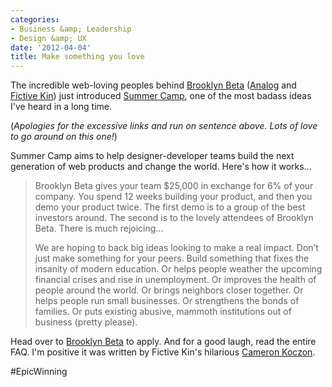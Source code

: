 ```yaml
---
categories:
- Business &amp; Leadership
- Design &amp; UX
date: '2012-04-04'
title: Make something you love
---
```


The incredible web-loving peoples behind <a href="http://brooklynbeta.org/">Brooklyn Beta</a> (<a href="http://analog.coop/">Analog</a> and <a href="http://fictivekin.com/">Fictive Kin</a>) just introduced <a href="http://brooklynbeta.org/summer-camp">Summer Camp</a>, one of the most badass ideas I've heard in a long time.

(<em>Apologies for the excessive links and run on sentence above. Lots of love to go around on this one!</em>)

Summer Camp aims to help designer-developer teams build the next generation of web products and change the world. Here's how it works...

<blockquote>Brooklyn Beta gives your team $25,000 in exchange for 6% of your company. You spend 12 weeks building your product, and then you demo your product twice. The first demo is to a group of the best investors around. The second is to the lovely attendees of Brooklyn Beta. There is much rejoicing...

We are hoping to back big ideas looking to make a real impact. Don’t just make something for your peers. Build something that fixes the insanity of modern education. Or helps people weather the upcoming financial crises and rise in unemployment. Or improves the health of people around the world. Or brings neighbors closer together. Or helps people run small businesses. Or strengthens the bonds of families. Or puts existing abusive, mammoth institutions out of business (pretty please).</blockquote>

Head over to <a href="http://brooklynbeta.org/summer-camp">Brooklyn Beta</a> to apply. And for a good laugh, read the entire FAQ. I'm positive it was written by Fictive Kin's hilarious <a href="https://twitter.com/fictivecameron">Cameron Koczon</a>.

#EpicWinning